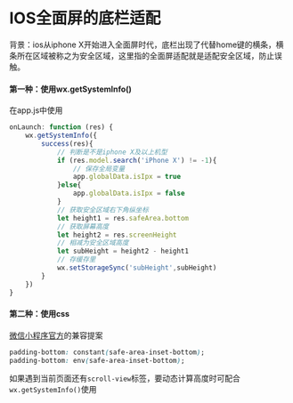 <!--
 * @Author: kendrick任
 * @Date: 2020-12-17 11:06:32
 * @LastEditTime: 2020-12-21 15:01:14
 * @Description: 版本申明
 * @FilePath: \gitbook\wxapp\CommonQuestion\FullScreenAdaptation.md
 * @
-->
# IOS全面屏的底栏适配

背景：ios从iphone X开始进入全面屏时代，底栏出现了代替home键的横条，横条所在区域被称之为安全区域，这里指的全面屏适配就是适配安全区域，防止误触。

#### 第一种：使用wx.getSystemInfo()
在app.js中使用
```javascript
onLaunch: function (res) {
    wx.getSystemInfo({
        success(res){
            // 判断是不是iphone X及以上机型
            if (res.model.search('iPhone X') != -1){
                // 保存全局变量
                app.globalData.isIpx = true
            }else{
                app.globalData.isIpx = false
            }
            // 获取安全区域右下角纵坐标
            let height1 = res.safeArea.bottom
            // 获取屏幕高度
            let height2 = res.screenHeight
            // 相减为安全区域高度
            let subHeight = height2 - height1
            // 存缓存里
            wx.setStorageSync('subHeight',subHeight)
        }
    })
}
```
#### 第二种：使用css
[微信小程序官方](https://developers.weixin.qq.com/miniprogram/dev/framework/audits/accessibility.html#5.%20iPhone%20X%20%E5%85%BC%E5%AE%B9)的兼容提案
```css
padding-bottom: constant(safe-area-inset-bottom);
padding-bottom: env(safe-area-inset-bottom);
```
如果遇到当前页面还有```scroll-view```标签，要动态计算高度时可配合```wx.getSystemInfo()```使用